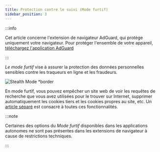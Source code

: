 ```yaml
---
title: Protection contre le suivi (Mode furtif)
sidebar_position: 3
---
```


:::info

Cet article concerne l'extension de navigateur AdGuard, qui protège uniquement votre navigateur. Pour protéger l'ensemble de votre appareil, [téléchargez l'application AdGuard](https://agrd.io/download-kb-adblock)

:::

_Le mode furtif_ vise à assurer la protection des données personnelles sensibles contre les traqueurs en ligne et les fraudeurs.

![Stealth Mode \*border](https://cdn.adtidy.org/content/Kb/ad_blocker/browser_extension/ad_blocker_browser_extension_stealth_mode.png)

En mode furtif, vous pouvez empêcher un site web de voir les requêtes de recherche que vous avez utilisées pour le trouver sur Internet, supprimer automatiquement les cookies tiers et les cookies propres au site, etc. Un [article séparé](/general/stealth-mode) est consacré à toutes ces fonctionnalités.

:::note

Certaines des options du _Mode furtif_ disponibles dans les applications autonomes ne sont pas présentes dans les extensions de navigateur à cause de restrictions techniques.

:::
